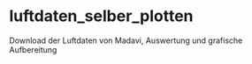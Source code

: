 # luftdaten_selber_plotten
Download der Luftdaten von Madavi, Auswertung und grafische Aufbereitung
